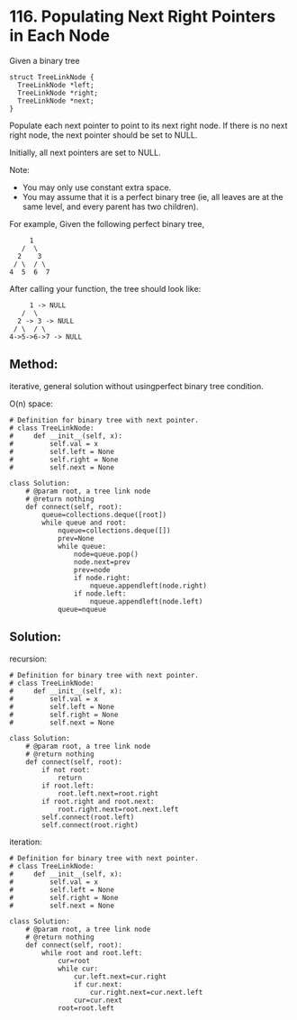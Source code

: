# 116. Populating Next Right Pointers in Each Node

Given a binary tree

    struct TreeLinkNode {
      TreeLinkNode *left;
      TreeLinkNode *right;
      TreeLinkNode *next;
    }
    
Populate each next pointer to point to its next right node. If there is no next right node, the next pointer should be set to NULL.

Initially, all next pointers are set to NULL.

Note:

- You may only use constant extra space.
- You may assume that it is a perfect binary tree (ie, all leaves are at the same level, and every parent has two children).

For example,
Given the following perfect binary tree,

         1
       /  \
      2    3
     / \  / \
    4  5  6  7

After calling your function, the tree should look like:

         1 -> NULL
       /  \
      2 -> 3 -> NULL
     / \  / \
    4->5->6->7 -> NULL
    
## Method:

iterative, general solution without usingperfect binary tree condition.

O(n) space:

    # Definition for binary tree with next pointer.
    # class TreeLinkNode:
    #     def __init__(self, x):
    #         self.val = x
    #         self.left = None
    #         self.right = None
    #         self.next = None
    
    class Solution:
        # @param root, a tree link node
        # @return nothing
        def connect(self, root):
            queue=collections.deque([root])
            while queue and root:
                nqueue=collections.deque([])
                prev=None
                while queue:
                    node=queue.pop()
                    node.next=prev
                    prev=node
                    if node.right:
                        nqueue.appendleft(node.right)
                    if node.left:
                        nqueue.appendleft(node.left)
                queue=nqueue
                
## Solution:

recursion:

    # Definition for binary tree with next pointer.
    # class TreeLinkNode:
    #     def __init__(self, x):
    #         self.val = x
    #         self.left = None
    #         self.right = None
    #         self.next = None
    
    class Solution:
        # @param root, a tree link node
        # @return nothing
        def connect(self, root):
            if not root:
                return
            if root.left:
                root.left.next=root.right
            if root.right and root.next:
                root.right.next=root.next.left
            self.connect(root.left)
            self.connect(root.right)
            
iteration:

    # Definition for binary tree with next pointer.
    # class TreeLinkNode:
    #     def __init__(self, x):
    #         self.val = x
    #         self.left = None
    #         self.right = None
    #         self.next = None
    
    class Solution:
        # @param root, a tree link node
        # @return nothing
        def connect(self, root):
            while root and root.left:
                cur=root
                while cur:
                    cur.left.next=cur.right
                    if cur.next:
                        cur.right.next=cur.next.left
                    cur=cur.next
                root=root.left